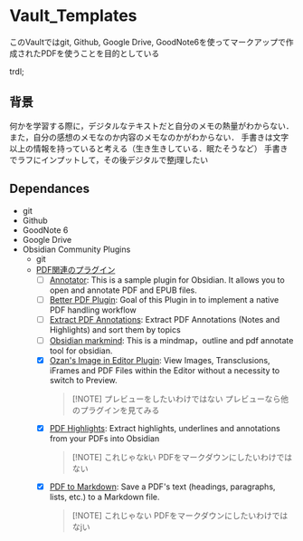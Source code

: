 # Vault_Templates

このVaultではgit, Github, Google Drive, GoodNote6を使ってマークアップで作成されたPDFを使うことを目的としている

trdl;

## 背景
何かを学習する際に，デジタルなテキストだと自分のメモの熱量がわからない．
また，自分の感想のメモなのか内容のメモなのかがわからない．
手書きは文字以上の情報を持っていると考える（生き生きしている．眠たそうなど）
手書きでラフにインプットして，その後デジタルで整j理したい

## Dependances
- git
- Github
- GoodNote 6
- Google Drive
- Obsidian Community Plugins
	- git
	- [PDF関連のプラグイン](https://publish.obsidian.md/hub/02+-+Community+Expansions/02.01+Plugins+by+Category/Plugins+to+manage+or+annotate+PDF+files)
		- [ ] [Annotator](https://publish.obsidian.md/hub/02+-+Community+Expansions/02.05+All+Community+Expansions/Plugins/obsidian-annotator): This is a sample plugin for Obsidian. It allows you to open and annotate PDF and EPUB files.
		- [ ] [Better PDF Plugin](https://publish.obsidian.md/hub/02+-+Community+Expansions/02.05+All+Community+Expansions/Plugins/better-pdf-plugin): Goal of this Plugin in to implement a native PDF handling workflow
		- [ ] [Extract PDF Annotations](https://publish.obsidian.md/hub/02+-+Community+Expansions/02.05+All+Community+Expansions/Plugins/obsidian-extract-pdf-annotations): Extract PDF Annotations (Notes and Highlights) and sort them by topics
		- [ ] [Obsidian markmind](https://publish.obsidian.md/hub/02+-+Community+Expansions/02.05+All+Community+Expansions/Plugins/obsidian-markmind): This is a mindmap，outline and pdf annotate tool for obsidian.
		- [x] [Ozan's Image in Editor Plugin](https://publish.obsidian.md/hub/02+-+Community+Expansions/02.05+All+Community+Expansions/Plugins/oz-image-plugin): View Images, Transclusions, iFrames and PDF Files within the Editor without a necessity to switch to Preview.
			> [!NOTE] プレビューをしたいわけではない
			> プレビューなら他のプラグインを見てみる
		- [x] [PDF Highlights](https://publish.obsidian.md/hub/02+-+Community+Expansions/02.05+All+Community+Expansions/Plugins/obsidian-extract-pdf-highlights): Extract highlights, underlines and annotations from your PDFs into Obsidian 
			> [!NOTE] これじゃなkい
			> PDFをマークダウンにしたいわけではない
		- [x] [PDF to Markdown](https://publish.obsidian.md/hub/02+-+Community+Expansions/02.05+All+Community+Expansions/Plugins/pdf-to-markdown-plugin): Save a PDF's text (headings, paragraphs, lists, etc.) to a Markdown file.
			> [!NOTE] これじゃない
			> PDFをマークダウンにしたいわけではなjい

